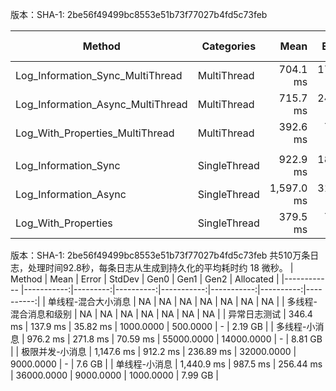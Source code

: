 ﻿版本：SHA-1: 2be56f49499bc8553e51b73f77027b4fd5c73feb

| Method                            | Categories   | Mean       | Error    | StdDev   | Median     | Ratio | RatioSD | Completed Work Items | Lock Contentions | Gen0       | Gen1       | Gen2      | Allocated | Alloc Ratio |
|---------------------------------- |------------- |-----------:|---------:|---------:|-----------:|------:|--------:|---------------------:|-----------------:|-----------:|-----------:|----------:|----------:|------------:|
| Log_Information_Sync_MultiThread  | MultiThread  |   704.1 ms | 17.66 ms | 51.79 ms |   704.8 ms |  1.01 |    0.11 |             220.0000 |        1508.0000 | 63000.0000 | 63000.0000 | 1000.0000 | 498.75 MB |        1.00 |
| Log_Information_Async_MultiThread | MultiThread  |   715.7 ms | 24.26 ms | 71.53 ms |   710.2 ms |  1.02 |    0.13 |             203.0000 |        1354.0000 | 63000.0000 | 62000.0000 | 1000.0000 | 498.34 MB |        1.00 |
| Log_With_Properties_MultiThread   | MultiThread  |   392.6 ms |  7.99 ms | 23.44 ms |   399.7 ms |  0.56 |    0.05 |            2328.0000 |         963.0000 | 26000.0000 | 26000.0000 |         - | 211.68 MB |        0.42 |
|                                   |              |            |          |          |            |       |         |                      |                  |            |            |           |           |             |
| Log_Information_Sync              | SingleThread |   922.9 ms | 18.43 ms | 46.91 ms |   911.8 ms |  1.00 |    0.07 |             232.0000 |                - | 63000.0000 | 63000.0000 | 1000.0000 | 501.48 MB |        1.00 |
| Log_Information_Async             | SingleThread | 1,597.0 ms | 31.86 ms | 69.92 ms | 1,590.8 ms |  1.73 |    0.11 |         1000367.0000 |                - | 80000.0000 | 79000.0000 | 1000.0000 | 629.79 MB |        1.26 |
| Log_With_Properties               | SingleThread |   379.5 ms |  7.56 ms | 14.02 ms |   378.1 ms |  0.41 |    0.03 |              74.0000 |                - | 27000.0000 | 27000.0000 | 1000.0000 | 210.75 MB |        0.42 |


版本：SHA-1: 2be56f49499bc8553e51b73f77027b4fd5c73feb   共510万条日志，处理时间92.8秒，每条日志从生成到持久化的平均耗时约 18 微秒。
| Method      | Mean       | Error    | StdDev    | Gen0       | Gen1       | Gen2      | Allocated |
|------------ |-----------:|---------:|----------:|-----------:|-----------:|----------:|----------:|
| 单线程-混合大小消息  |         NA |       NA |        NA |         NA |         NA |        NA |        NA |
| 多线程-混合消息和级别 |         NA |       NA |        NA |         NA |         NA |        NA |        NA |
| 异常日志测试      |   346.4 ms | 137.9 ms |  35.82 ms |  1000.0000 |   500.0000 |         - |   2.19 GB |
| 多线程-小消息     |   976.2 ms | 271.8 ms |  70.59 ms | 55000.0000 | 14000.0000 |         - |   8.81 GB |
| 极限并发-小消息    | 1,147.6 ms | 912.2 ms | 236.89 ms | 32000.0000 |  9000.0000 |         - |    7.6 GB |
| 单线程-小消息     | 1,440.9 ms | 987.5 ms | 256.44 ms | 36000.0000 |  9000.0000 | 1000.0000 |   7.99 GB |